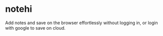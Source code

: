 # notehi

Add notes and save on the browser effortlessly without logging in, or login with google to save on cloud.